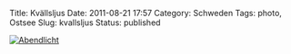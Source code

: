 Title: Kvällsljus
Date: 2011-08-21 17:57
Category: Schweden
Tags: photo, Ostsee
Slug: kvallsljus
Status: published

[![Abendlicht](/pic/kvallsbatar_s.jpg "Abendlicht")](/pic/kvallsbatar_l.jpg)

